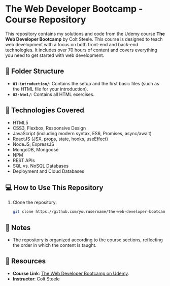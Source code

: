 # The Web Developer Bootcamp - Course Repository

This repository contains my solutions and code from the Udemy course **The Web Developer Bootcamp** by Colt Steele. This course is designed to teach web development with a focus on both front-end and back-end technologies. It includes over 70 hours of content and covers everything you need to get started with web development.

## 📂 Folder Structure

- **`01-introduction/`**: Contains the setup and the first basic files (such as the HTML file for your introduction).
- **`02-html/`**: Contains all HTML exercises.

## 🚀 Technologies Covered
- HTML5
- CSS3, Flexbox, Responsive Design
- JavaScript (including modern syntax, ES6, Promises, async/await)
- ReactJS (JSX, props, state, hooks, useEffect)
- NodeJS, ExpressJS
- MongoDB, Mongoose
- NPM
- REST APIs
- SQL vs. NoSQL Databases
- Deployment and Cloud Databases

## 💻 How to Use This Repository
1. Clone the repository:
   ```bash
   git clone https://github.com/yourusername/the-web-developer-bootcamp.git

## 📖 Notes
- The repository is organized according to the course sections, reflecting the order in which the content is taught.

## 🔗 Resources
- **Course Link**: [The Web Developer Bootcamp on Udemy](https://www.udemy.com/course/the-web-developer-bootcamp/).
- **Instructor**: Colt Steele
